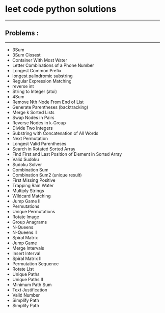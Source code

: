 # leet code python solutions 
__________________________________________
## Problems :
____________________________________________ 
  - 3Sum
  - 3Sum Closest
  - Container With Most Water
  - Letter Combinations of a Phone Number
  - Longest Common Prefix
  - longest palindromic substring
  - Regular Expression Matching
  - reverse int
  - String to Integer (atoi)
  - 4Sum
  - Remove Nth Node From End of List
  - Generate Parentheses (backtracking)
  - Merge k Sorted Lists
  - Swap Nodes in Pairs
  - Reverse Nodes in k-Group
  - Divide Two Integers
  - Substring with Concatenation of All Words 
  - Next Permutation
  - Longest Valid Parentheses
  - Search in Rotated Sorted Array
  - Find First and Last Position of Element in Sorted Array
  - Valid Sudoku
  - Sudoku Solver
  - Combination Sum
  - Combination Sum2 (unique result)
  - First Missing Positive
  - Trapping Rain Water
  - Multiply Strings
  - Wildcard Matching
  - Jump Game II
  - Permutations
  - Unique Permutations
  - Rotate Image
  - Group Anagrams
  - N-Queens
  - N-Queens II
  - Spiral Matrix 
  - Jump Game
  - Merge Intervals
  - Insert Interval
  - Spiral Matrix II
  - Permutation Sequence
  - Rotate List
  - Unique Paths
  - Unique Paths II
  - Minimum Path Sum
  - Text Justification
  - Valid Number
  - Simplify Path
  - Simplify Path